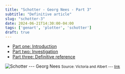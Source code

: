 ```yaml
---
title: "Schotter - Georg Nees - Part 3"
subtitle: "Definitive article"
slug: "schotter-3"
date: 2024-06-21T14:30:00-04:00
tags: ['genart', 'plotter', 'schotter']
draft: true
---
```


* [Part one: Introduction](../schotter-1)
* [Part two: Investigation](../schotter-2)
* [Part three: Definitive reference](../schotter-3)

![Schotter --- Georg Nees](/img/2024/schotter/plot-vanda.jpg)
<small>Source: Victoria and Albert --- [link](https://collections.vam.ac.uk/item/O221321/schotter-print-nees-georg/)</small>
